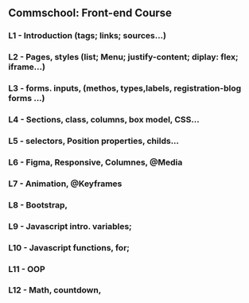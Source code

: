 ## Commschool: Front-end Course
### L1 - Introduction (tags; links; sources...)
### L2 - Pages, styles (list; Menu; justify-content; diplay: flex; iframe...)
### L3 - forms. inputs, (methos, types,labels, registration-blog forms ...)
### L4 - Sections, class, columns, box model, CSS...
### L5 - selectors, Position properties, childs...
### L6 - Figma, Responsive, Columnes, @Media
### L7 - Animation, @Keyframes
### L8 - Bootstrap, 
### L9 - Javascript intro. variables;
### L10 - Javascript functions, for;
### L11 - OOP
### L12 - Math, countdown,
